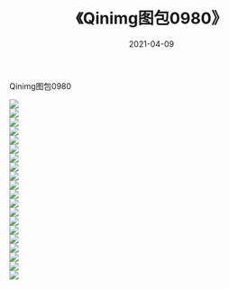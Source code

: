 ﻿---
layout: post
title:  《Qinimg图包0980》
date:   2021-04-09
img: http://imgx.orgx.ga/Qinimg图包/Qinimg图包0980/000.jpg
categories: [美女, 清纯, 唯美]
---

Qinimg图包0980

 ![](http://imgx.orgx.ga/Qinimg图包/Qinimg图包0980/001.jpg) <br>![](http://imgx.orgx.ga/Qinimg图包/Qinimg图包0980/002.jpg) <br>![](http://imgx.orgx.ga/Qinimg图包/Qinimg图包0980/003.jpg) <br>![](http://imgx.orgx.ga/Qinimg图包/Qinimg图包0980/004.jpg) <br>![](http://imgx.orgx.ga/Qinimg图包/Qinimg图包0980/005.jpg) <br>![](http://imgx.orgx.ga/Qinimg图包/Qinimg图包0980/006.jpg) <br>![](http://imgx.orgx.ga/Qinimg图包/Qinimg图包0980/007.jpg) <br>![](http://imgx.orgx.ga/Qinimg图包/Qinimg图包0980/008.jpg) <br>![](http://imgx.orgx.ga/Qinimg图包/Qinimg图包0980/009.jpg) <br>![](http://imgx.orgx.ga/Qinimg图包/Qinimg图包0980/010.jpg) <br>![](http://imgx.orgx.ga/Qinimg图包/Qinimg图包0980/011.jpg) <br>![](http://imgx.orgx.ga/Qinimg图包/Qinimg图包0980/012.jpg) <br>![](http://imgx.orgx.ga/Qinimg图包/Qinimg图包0980/013.jpg) <br>![](http://imgx.orgx.ga/Qinimg图包/Qinimg图包0980/014.jpg) <br>![](http://imgx.orgx.ga/Qinimg图包/Qinimg图包0980/015.jpg) <br>![](http://imgx.orgx.ga/Qinimg图包/Qinimg图包0980/016.jpg) <br>![](http://imgx.orgx.ga/Qinimg图包/Qinimg图包0980/017.jpg) <br>![](http://imgx.orgx.ga/Qinimg图包/Qinimg图包0980/018.jpg) <br>![](http://imgx.orgx.ga/Qinimg图包/Qinimg图包0980/019.jpg) <br>![](http://imgx.orgx.ga/Qinimg图包/Qinimg图包0980/020.jpg) <br>